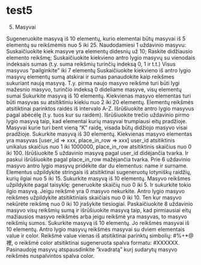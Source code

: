 # test5

5. Masyvai

Sugeneruokite masyvą iš 10 elementų, kurio elementai būtų masyvai iš 5 elementų su reikšmėmis nuo 5 iki 25.
Naudodamiesi 1 uždavinio masyvu:
Suskaičiuokite kiek masyve yra elementų didesnių už 10;
Raskite didžiausio elemento reikšmę;
Suskaičiuokite kiekvieno antro lygio masyvų su vienodais indeksais sumas (t.y. suma reikšmių turinčių indeksą 0, 1 ir t.t.)
Visus masyvus “pailginkite” iki 7 elementų
Suskaičiuokite kiekvieno iš antro lygio masyvų elementų sumą atskirai ir sumas panaudokite kaip reikšmes sukuriant naują masyvą. T.y. pirma naujo masyvo reikšmė turi būti lygi mažesnio masyvo, turinčio indeksą 0 dideliame masyve, visų elementų sumai 
Sukurkite masyvą iš 10 elementų. Kiekvienas masyvo elementas turi būti masyvas su atsitiktiniu kiekiu nuo 2 iki 20 elementų. Elementų reikšmės atsitiktinai parinktos raidės iš intervalo A-Z. Išrūšiuokite antro lygio masyvus pagal abėcėlę (t.y. tuos kur su raidėm).
Išrūšiuokite trečio uždavinio pirmo lygio masyvą taip, kad elementai kurių masyvai trumpiausi eitų pradžioje. Masyvai kurie turi bent vieną “K” raidę, visada būtų didžiojo masyvo visai pradžioje.
Sukurkite masyvą iš 30 elementų. Kiekvienas masyvo elementas yra masyvas [user_id => xxx, place_in_row => xxx] user_id atsitiktinis unikalus skaičius nuo 1 iki 1000000, place_in_row atsitiktinis skaičius nuo 0 iki 100. 
Išrūšiuokite 5 uždavinio masyvą pagal user_id didėjančia tvarka. Ir paskui išrūšiuokite pagal place_in_row mažėjančia tvarka.
Prie 6 uždavinio masyvo antro lygio masyvų pridėkite dar du elementus: name ir surname. Elementus užpildykite stringais iš atsitiktinai sugeneruotų lotyniškų raidžių, kurių ilgiai nuo 5 iki 15.
Sukurkite masyvą iš 10 elementų. Masyvo reikšmes užpildykite pagal taisyklę: generuokite skaičių nuo 0 iki 5. Ir sukurkite tokio ilgio masyvą. Jeigu reikšmė yra 0 masyvo nekurkite. Antro lygio masyvo reikšmes užpildykite atsitiktiniais skaičiais nuo 0 iki 10. Ten kur masyvo nekūrėte reikšmę nuo 0 iki 10 įrašykite tiesiogiai.
Paskaičiuokite 8 uždavinio masyvo visų reikšmių sumą ir išrūšiuokite masyvą taip, kad pirmiausiai eitų mažiausios masyvo reikšmės arba jeigu reikšmė yra masyvas, to masyvo reikšmių sumos.
Sukurkite masyvą iš 10 elementų. Jo reikšmės masyvai iš 10 elementų. Antro lygio masyvų reikšmės masyvai su dviem elementais value ir color. Reikšmė value vienas iš atsitiktinai parinktų simbolių: #%+*@裡, o reikšmė color atsitiktinai sugeneruota spalva formatu: #XXXXXX. Pasinaudoję masyvų atspausdinkite “kvadratą” kurį sudarytų masyvo reikšmės nuspalvintos spalva color.
